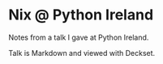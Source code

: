 # Nix @ Python Ireland

Notes from a talk I gave at Python Ireland.

Talk is Markdown and viewed with Deckset.
